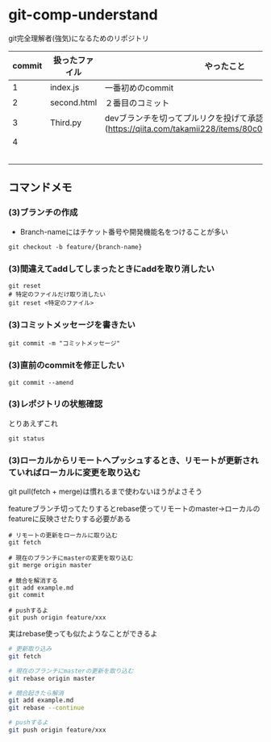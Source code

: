 # git-comp-understand
git完全理解者(強気)になるためのリポジトリ

| commit | 扱ったファイル | やったこと                                                   |
| ------ | -------------- | ------------------------------------------------------------ |
| 1      | index.js       | 一番初めのcommit                                             |
| 2      | second.html    | ２番目のコミット                                             |
| 3      | Third.py       | devブランチを切ってプルリクを投げて承認するまでを試した<br />(https://qiita.com/takamii228/items/80c0996a0b5fa39337bd) |
| 4      |                |                                                              |
|        |                |                                                              |
|        |                |                                                              |
|        |                |                                                              |
|        |                |                                                              |
|        |                |                                                              |



## コマンドメモ

### (3)ブランチの作成

- Branch-nameにはチケット番号や開発機能名をつけることが多い

```shell
git checkout -b feature/{branch-name}
```

### (3)間違えてaddしてしまったときにaddを取り消したい

```shell
git reset
# 特定のファイルだけ取り消したい
git reset <特定のファイル>
```

### (3)コミットメッセージを書きたい

```shell
git commit -m "コミットメッセージ"
```

### (3)直前のcommitを修正したい

```shell
git commit --amend
```

### (3)レポジトリの状態確認

 とりあえずこれ

```shell
git status
```

### (3)ローカルからリモートへプッシュするとき、リモートが更新されていればローカルに変更を取り込む

git pull(fetch + merge)は慣れるまで使わないほうがよさそう

featureブランチ切ってたりするとrebase使ってリモートのmaster→ローカルのfeatureに反映させたりする必要がある

```shell
# リモートの更新をローカルに取り込む
git fetch

# 現在のブランチにmasterの変更を取り込む
git merge origin master

# 競合を解消する
git add example.md
git commit

# pushするよ
git push origin feature/xxx

```

実はrebase使っても似たようなことができるよ

```sh
# 更新取り込み
git fetch

# 現在のブランチにmasterの更新を取り込む
git rebase origin master

# 競合起きたら解消
git add example.md
git rebase --continue

# pushするよ
git push origin feature/xxx
```



